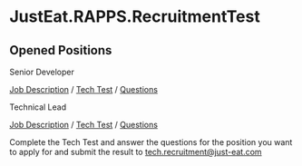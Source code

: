 JustEat.RAPPS.RecruitmentTest
====================================

## Opened Positions ##
Senior Developer

[Job Description](http://tech.just-eat.com/jobs/senior-developer-restaurant-apps/) 
/
[Tech Test](TechTest.md)
/
[Questions](Senior.Developer.Questions.md)


Technical Lead

[Job Description](http://tech.just-eat.com/jobs/technical-lead-restaurant-apps/)
/
[Tech Test](TechTest.md)
/
[Questions](Tech.Lead.Questions.md)


Complete the Tech Test and answer the questions for the position you want to apply for and submit the result to tech.recruitment@just-eat.com